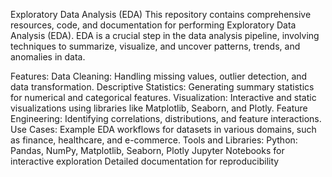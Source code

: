Exploratory Data Analysis (EDA)
This repository contains comprehensive resources, code, and documentation for performing Exploratory Data Analysis (EDA). EDA is a crucial step in the data analysis pipeline, involving techniques to summarize, visualize, and uncover patterns, trends, and anomalies in data.

Features:
Data Cleaning: Handling missing values, outlier detection, and data transformation.
Descriptive Statistics: Generating summary statistics for numerical and categorical features.
Visualization: Interactive and static visualizations using libraries like Matplotlib, Seaborn, and Plotly.
Feature Engineering: Identifying correlations, distributions, and feature interactions.
Use Cases: Example EDA workflows for datasets in various domains, such as finance, healthcare, and e-commerce.
Tools and Libraries:
Python: Pandas, NumPy, Matplotlib, Seaborn, Plotly
Jupyter Notebooks for interactive exploration
Detailed documentation for reproducibility

